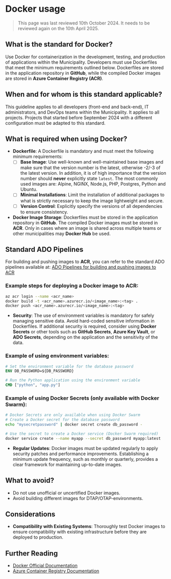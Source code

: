 ﻿# Docker usage
> This page was last reviewed 10th October 2024. It needs to be reviewed again on the 10th April 2025.
## What is the standard for Docker?
Use Docker for containerization in the development, testing, and production of applications within the Municipality. Developers must use Dockerfiles that meet the minimum requirements outlined below. Dockerfiles are stored in the application repository in **GitHub**, while the compiled Docker images are stored in **Azure Container Registry (ACR)**.

## When and for whom is this standard applicable?
This guideline applies to all developers (front-end and back-end), IT administrators, and DevOps teams within the Municipality. It applies to all projects. Projects that started before September 2024 with a different configuration must be adapted to this standard.

## What is required when using Docker?

- **Dockerfile**: A Dockerfile is mandatory and must meet the following minimum requirements:
    - [ ] **Base Image**: Use well-known and well-maintained base images and make sure that the version number is the latest, otherwise -2/-3 of the latest version. In addition, it is of high importance that the version number should **never** explicitly state `latest`. The most commonly used images are: Alpine, NGINX, Node.js, PHP, Postgres, Python and Ubuntu.
    - [ ] **Minimal Installations**: Limit the installation of additional packages to what is strictly necessary to keep the image lightweight and secure.
    - [ ] **Version Control**: Explicitly specify the versions of all dependencies to ensure consistency.
- **Docker Image Storage**: Dockerfiles must be stored in the application repository in **GitHub**. The compiled Docker images must be stored in **ACR**. Only in cases where an image is shared across multiple teams or other municipalities may **Docker Hub** be used.

## Standard ADO Pipelines

For building and pushing images to **ACR**, you can refer to the standard ADO pipelines available at:
[ADO Pipelines for building and pushing images to ACR](https://github.com/Amsterdam/common-azure-pipelines)

### Example steps for deploying a Docker image to ACR:

```bash
az acr login --name <acr_name>
docker build -t <acr_name>.azurecr.io/<image_name>:<tag> .
docker push <acr_name>.azurecr.io/<image_name>:<tag>
```

- **Security**: The use of environment variables is mandatory for safely managing sensitive data. Avoid hard-coded sensitive information in Dockerfiles. If additional security is required, consider using **Docker Secrets** or other tools such as **GitHub Secrets**, **Azure Key Vault**, or **ADO Secrets**, depending on the application and the sensitivity of the data.

### Example of using environment variables:

```dockerfile
# Set the environment variable for the database password
ENV DB_PASSWORD=${DB_PASSWORD}

# Run the Python application using the environment variable
CMD ["python", "app.py"]
```

### Example of using Docker Secrets (only available with Docker Swarm):

```bash
# Docker Secrets are only available when using Docker Swarm
# Create a Docker secret for the database password
echo "mysecretpassword" | docker secret create db_password -

# Use the secret to create a Docker service (Docker Swarm required)
docker service create --name myapp --secret db_password myapp:latest
```

- **Regular Updates**: Docker images must be updated regularly to apply security patches and performance improvements. Establishing a minimum update frequency, such as monthly or quarterly, provides a clear framework for maintaining up-to-date images.

## What to avoid?

- Do not use unofficial or uncertified Docker images.
- Avoid building different images for DTAP/OTAP-environments.

## Considerations

- **Compatibility with Existing Systems**: Thoroughly test Docker images to ensure compatibility with existing infrastructure before they are deployed to production.

## Further Reading

- [Docker Official Documentation](https://docs.docker.com/)
- [Azure Container Registry Documentation](https://docs.microsoft.com/en-us/azure/container-registry/)
